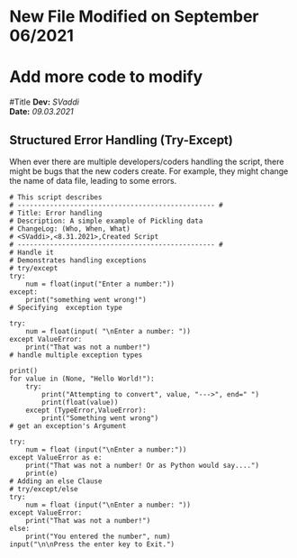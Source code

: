 # New File Modified on September 06/2021
# Add more code to modify 


#Title
**Dev:** *SVaddi*  
**Date:** *09.03.2021*
## Structured Error Handling (Try-Except)
When ever there are multiple developers/coders handling the script, there might be bugs that the new coders create. For example, they might change the name of data file, leading to some errors.
```
# This script describes
# ------------------------------------------------- #
# Title: Error handling
# Description: A simple example of Pickling data
# ChangeLog: (Who, When, What)
# <SVaddi>,<8.31.2021>,Created Script
# ------------------------------------------------- #
# Handle it
# Demonstrates handling exceptions
# try/except
try:
    num = float(input("Enter a number:"))
except:
    print("something went wrong!")
# Specifying  exception type

try:
    num = float(input( "\nEnter a number: "))
except ValueError:
    print("That was not a number!")
# handle multiple exception types

print()
for value in (None, "Hello World!"):
    try:
        print("Attempting to convert", value, "--->", end=" ")
        print(float(value))
    except (TypeError,ValueError):
        print("Something went wrong")
# get an exception's Argument

try:
    num = float (input("\nEnter a number:"))
except ValueError as e:
    print("That was not a number! Or as Python would say....")
    print(e)
# Adding an else Clause
# try/except/else
try:
    num = float (input("\nEnter a number: "))
except ValueError:
    print("That was not a number!")
else:
    print("You entered the number", num)
input("\n\nPress the enter key to Exit.")

